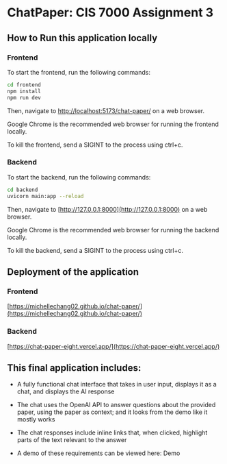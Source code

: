 # ChatPaper: CIS 7000 Assignment 3

## How to Run this application locally

### Frontend
To start the frontend, run the following commands:
```bash
cd frontend
npm install
npm run dev
```
Then, navigate to [http://localhost:5173/chat-paper/](http://localhost:5173/chat-paper/) on a web browser.

Google Chrome is the recommended web browser for running the frontend locally.

To kill the frontend, send a SIGINT to the process using ctrl+c.

### Backend
To start the backend, run the following commands:
```bash
cd backend
uvicorn main:app --reload
```

Then, navigate to [http://127.0.0.1:8000](http://127.0.0.1:8000) on a web browser.

Google Chrome is the recommended web browser for running the backend locally.

To kill the backend, send a SIGINT to the process using ctrl+c.

## Deployment of the application

### Frontend
[https://michellechang02.github.io/chat-paper/](https://michellechang02.github.io/chat-paper/)

### Backend
[https://chat-paper-eight.vercel.app/](https://chat-paper-eight.vercel.app/)


## This final application includes:

- A fully functional chat interface that takes in user input, displays it as a chat, and displays the AI response

- The chat uses the OpenAI API to answer questions about the provided paper, using the paper as context; and it looks from the demo like it mostly works

- The chat responses include inline links that, when clicked, highlight parts of the text relevant to the answer

- A demo of these requirements can be viewed here: Demo


